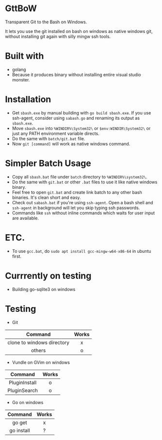 # GttBoW
Transparent Git to the Bash on Windows.

It lets you use the git installed on bash on windows as native windows git, without installing git again with silly mingw ssh tools.

# Built with
 - golang
  - Because it produces binary without installing entire visual studio monster.

# Installation
 - Get `sbash.exe` by manual building with `go build sbash.exe`. If you use ssh-agent, consider using `sabash.go` and renaming its output as `sbash.exe`.
 - Move `sbash.exe` into `%WINDIR%\System32\` or `$env:WINDIR\System32\` or just any PATH environment variable directs.
 - Do the same with `batch/git.bat` file.
 - Now `git [command]` will work as native windows command.

# Simpler Batch Usage
 - Copy all `sbash.bat` file under `batch` directory to `%WINDIR%\system32\`.
 - Do the same with `git.bat` or other `.bat` files to use it like native windows binary.
 - Feel free to open `git.bat` and create link batch to any other bash binaries. It's clean short and easy.
 - Check out `sabash.bat` if you're using `ssh-agent`. Open a bash shell and `ssh-agent` in background will let you skip typing ssh passwords.
 - Commands like `ssh` without inline commands which waits for user input are available.

# ETC.
 - To use `gcc.bat`, do `sudo apt install gcc-mingw-w64-x86-64` in ubuntu first.

# Currrently on testing
 - Building go-sqlite3 on windows

# Testing
 - Git

|          Command           | Works |
|:--------------------------:|:-----:|
| clone to windows directory |   x   |
| others                     |   o   |
 
 - Vundle on GVim on windows

| Command | Works |
|:--------------------------:|:-------:|
| PluginInstall | o |
| PluginSearch | o |

 - Go on windows

| Command | Works |
|:--------------------------:|:-------:|
| go get | x |
| go install | ? |

